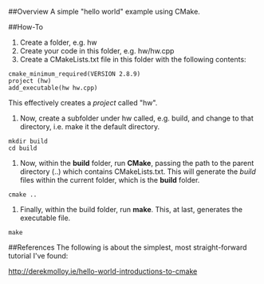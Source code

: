 ##Overview
A simple "hello world" example using CMake.

##How-To

1. Create a folder, e.g. hw
1. Create your code in this folder, e.g. hw/hw.cpp
1. Create a CMakeLists.txt file in this folder with the following contents:

```
cmake_minimum_required(VERSION 2.8.9)
project (hw)
add_executable(hw hw.cpp)
```

This effectively creates a *project* called "hw".

1. Now, create a subfolder under hw called, e.g. build, and change to that directory, i.e. make it the default directory.

```
mkdir build
cd build
```

1. Now, within the **build** folder, run **CMake**, passing the path to the parent directory (..) which contains CMakeLists.txt. This will generate the *build* files within the current folder, which is the **build** folder.

```
cmake ..
```

1. Finally, within the build folder, run **make**. This, at last, generates the executable file.

```
make
```

##References
The following is about the simplest, most straight-forward tutorial I've found:

http://derekmolloy.ie/hello-world-introductions-to-cmake